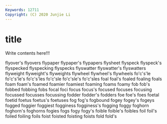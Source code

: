 ```yaml
---
Keywords: 12711
Copyright: (C) 2020 Junjie Li
---
```


# title

Write contents here!!!

flyover's 
flyovers 
flypaper 
flypaper's 
flypapers 
flysheet 
flyspeck 
flyspeck's
flyspecked 
flyspecking 
flyspecks 
flyswatter 
flyswatter's 
flyswatters 
flyweight 
flyweight's 
flyweights 
flywheel
flywheel's 
flywheels 
fo'c's'le 
fo'c's'le's 
fo'c's'les 
fo'c'sle 
fo'c'sle's 
fo'c'sles 
foal 
foal's
foaled 
foaling 
foals 
foam 
foam's 
foamed 
foamier 
foamiest 
foaming 
foams
foamy 
fob 
fob's 
fobbed 
fobbing 
fobs 
focal 
foci 
focus 
focus's
focused 
focuses 
focusing 
focussed 
focusses 
focussing 
fodder 
fodder's 
fodders 
foe
foe's 
foes 
foetal 
foetid 
foetus 
foetus's 
foetuses 
fog 
fog's 
fogbound
fogey 
fogey's 
fogeys 
fogged 
foggier 
foggiest 
fogginess 
fogginess's 
fogging 
foggy
foghorn 
foghorn's 
foghorns 
fogies 
fogs 
fogy 
fogy's 
foible 
foible's 
foibles
foil 
foil's 
foiled 
foiling 
foils 
foist 
foisted 
foisting 
foists 
fold
fold's 
